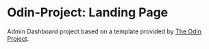 # Odin-Project: Landing Page

Admin Dashboard project based on a template provided by [The Odin Project](https://www.theodinproject.com).
